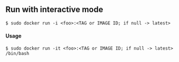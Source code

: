 ## Run with interactive mode

```
$ sudo docker run -i <foo>:<TAG or IMAGE ID; if null -> latest>
```

#### Usage

```
$ sudo docker run -it <foo>:<TAG or IMAGE ID; if null -> latest> /bin/bash
```
